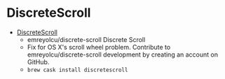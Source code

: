 # DiscreteScroll
- [DiscreteScroll](https://github.com/emreyolcu/discrete-scroll)
  -  emreyolcu/discrete-scroll Discrete Scroll
  - Fix for OS X's scroll wheel problem. Contribute to emreyolcu/discrete-scroll development by creating an account on GitHub.
  - `brew cask install discretescroll`
